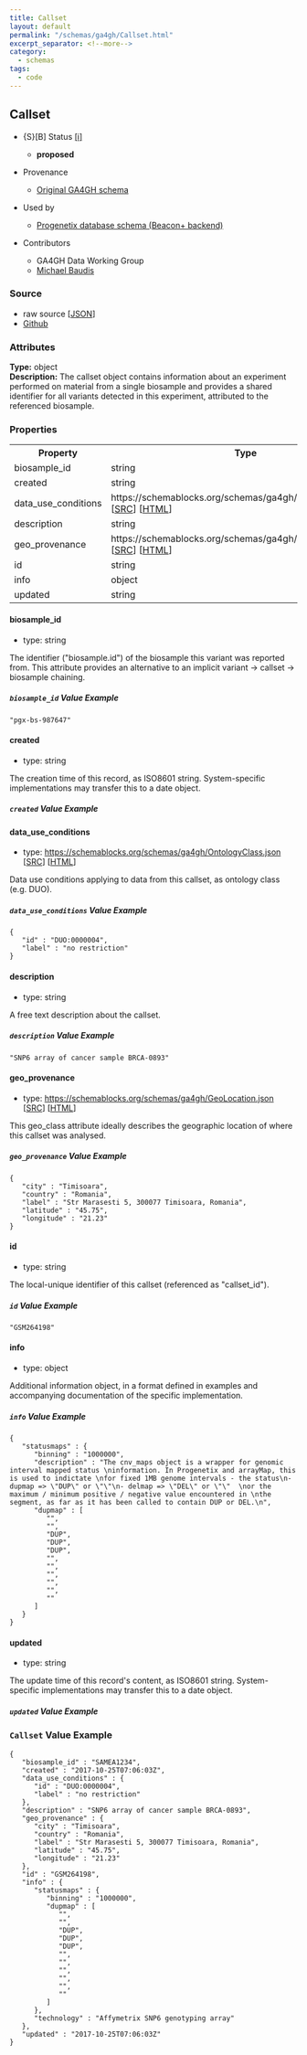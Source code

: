 ```yaml
---
title: Callset
layout: default
permalink: "/schemas/ga4gh/Callset.html"
excerpt_separator: <!--more-->
category:
  - schemas
tags:
  - code
---
```



## Callset

* {S}[B] Status  [[i]](https://schemablocks.org/about/sb-status-levels.html)
    - __proposed__

* Provenance  

    - [Original GA4GH schema](https://github.com/ga4gh/ga4gh-schemas/blob/master/src/main/proto/ga4gh/variants.proto#L65)  
* Used by  

    - [Progenetix database schema (Beacon+ backend)](https://github.com/progenetix/schemas/tree/master/main/yaml)  
* Contributors  

    - GA4GH Data Working Group  
    - [Michael Baudis](https://orcid.org/0000-0002-9903-4248)  
<!--more-->

### Source

* raw source [[JSON](./Callset.json)]
* [Github](https://github.com/ga4gh-schemablocks/blocks/blob/master/schemas/ga4gh/Callset.yaml)

### Attributes
  
__Type:__ object  
__Description:__ The callset object contains information about an experiment performed on 
material from a single biosample and provides a shared identifier for all 
variants detected in this experiment, attributed to the referenced biosample.


### Properties

<table>
  <tr>
    <th>Property</th>
    <th>Type</th>
  </tr>
  <tr>
    <td>biosample_id</td>
    <td>string</td>
  </tr>
  <tr>
    <td>created</td>
    <td>string</td>
  </tr>
  <tr>
    <td>data_use_conditions</td>
    <td>https://schemablocks.org/schemas/ga4gh/OntologyClass.json [<a href="https://schemablocks.org/schemas/ga4gh/OntologyClass.json" target="_BLANK">SRC</a>] [<a href="https://schemablocks.org/schemas/ga4gh/OntologyClass.html" target="_BLANK">HTML</a>]</td>
  </tr>
  <tr>
    <td>description</td>
    <td>string</td>
  </tr>
  <tr>
    <td>geo_provenance</td>
    <td>https://schemablocks.org/schemas/ga4gh/GeoLocation.json [<a href="https://schemablocks.org/schemas/ga4gh/GeoLocation.json" target="_BLANK">SRC</a>] [<a href="https://schemablocks.org/schemas/ga4gh/GeoLocation.html" target="_BLANK">HTML</a>]</td>
  </tr>
  <tr>
    <td>id</td>
    <td>string</td>
  </tr>
  <tr>
    <td>info</td>
    <td>object</td>
  </tr>
  <tr>
    <td>updated</td>
    <td>string</td>
  </tr>

</table>


#### biosample_id

* type: string

The identifier ("biosample.id") of the biosample this variant was 
reported from. This attribute provides an alternative to an implicit 
variant -> callset -> biosample chaining.


##### `biosample_id` Value Example  

```
"pgx-bs-987647"
```

#### created

* type: string

The creation time of this record, as ISO8601 string. System-specific 
implementations may transfer this to a date object.


##### `created` Value Example  


#### data_use_conditions

* type: https://schemablocks.org/schemas/ga4gh/OntologyClass.json [<a href="https://schemablocks.org/schemas/ga4gh/OntologyClass.json" target="_BLANK">SRC</a>] [<a href="https://schemablocks.org/schemas/ga4gh/OntologyClass.html" target="_BLANK">HTML</a>]

Data use conditions applying to data from this callset, as ontology class 
(e.g. DUO).


##### `data_use_conditions` Value Example  

```
{
   "id" : "DUO:0000004",
   "label" : "no restriction"
}
```

#### description

* type: string

A free text description about the callset.


##### `description` Value Example  

```
"SNP6 array of cancer sample BRCA-0893"
```

#### geo_provenance

* type: https://schemablocks.org/schemas/ga4gh/GeoLocation.json [<a href="https://schemablocks.org/schemas/ga4gh/GeoLocation.json" target="_BLANK">SRC</a>] [<a href="https://schemablocks.org/schemas/ga4gh/GeoLocation.html" target="_BLANK">HTML</a>]

This geo_class attribute ideally describes the geographic location of 
where this callset was analysed.


##### `geo_provenance` Value Example  

```
{
   "city" : "Timisoara",
   "country" : "Romania",
   "label" : "Str Marasesti 5, 300077 Timisoara, Romania",
   "latitude" : "45.75",
   "longitude" : "21.23"
}
```

#### id

* type: string

The local-unique identifier of this callset (referenced as "callset_id").


##### `id` Value Example  

```
"GSM264198"
```

#### info

* type: object

Additional information object, in a format defined in examples and 
accompanying documentation of the specific implementation.


##### `info` Value Example  

```
{
   "statusmaps" : {
      "binning" : "1000000",
      "description" : "The cnv_maps object is a wrapper for genomic interval mapped status \ninformation. In Progenetix and arrayMap, this is used to indictate \nfor fixed 1MB genome intervals - the status\n- dupmap => \"DUP\" or \"\"\n- delmap => \"DEL\" or \"\"  \nor the maximum / minimum positive / negative value encountered in \nthe segment, as far as it has been called to contain DUP or DEL.\n",
      "dupmap" : [
         "",
         "",
         "DUP",
         "DUP",
         "DUP",
         "",
         "",
         "",
         "",
         "",
         ""
      ]
   }
}
```

#### updated

* type: string

The update time of this record's content, as ISO8601 string.
System-specific implementations may transfer this to a date object.


##### `updated` Value Example  



### `Callset` Value Example  

```
{
   "biosample_id" : "SAMEA1234",
   "created" : "2017-10-25T07:06:03Z",
   "data_use_conditions" : {
      "id" : "DUO:0000004",
      "label" : "no restriction"
   },
   "description" : "SNP6 array of cancer sample BRCA-0893",
   "geo_provenance" : {
      "city" : "Timisoara",
      "country" : "Romania",
      "label" : "Str Marasesti 5, 300077 Timisoara, Romania",
      "latitude" : "45.75",
      "longitude" : "21.23"
   },
   "id" : "GSM264198",
   "info" : {
      "statusmaps" : {
         "binning" : "1000000",
         "dupmap" : [
            "",
            "",
            "DUP",
            "DUP",
            "DUP",
            "",
            "",
            "",
            "",
            "",
            ""
         ]
      },
      "technology" : "Affymetrix SNP6 genotyping array"
   },
   "updated" : "2017-10-25T07:06:03Z"
}
```


